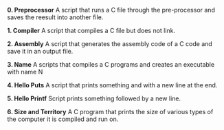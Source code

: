 **0. Preprocessor**
A script that runs a C file through the pre-processor and saves the reesult into another file.

**1. Compiler**
A script that compiles a C file but does not link.

**2. Assembly**
A script that generates the assembly code of a C code and save it in an output file.

**3. Name**
A scripts that compiles a C programs and creates an executable with name N

**4. Hello Puts**
A script that prints something and with a new line at the end.

**5. Hello Printf**
Script prints something followed by a new line.

**6. Size and Territory**
A C program that prints the size of various types of the computer it is compiled and run on.
